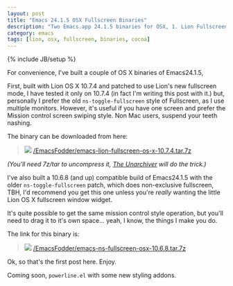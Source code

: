 ```yaml
---
layout: post
title: "Emacs 24.1.5 OSX Fullscreen Binaries"
description: "Two Emacs.app 24.1.5 binaries for OSX, 1. Lion Fullscreen and 2. Classic ns-toggle-fullscreen"
category: emacs
tags: [lion, osx, fullscreen, binaries, cocoa]
---
```

{% include JB/setup %}

For convenience, I've built a couple of OS X binaries of Emacs24.1.5, 

First, built with Lion OS X 10.7.4 and patched to use Lion's new
fullscreen mode, I have tested it only on 10.7.4 (in fact I'm writing
this post with it.) but, personally I prefer the old
`ns-toggle-fullscreen` style of Fullscreen, as I use multiple
monitors. However, it's useful if you have one screen and prefer the
Mission control screen swiping style. Non Mac users, suspend your
teeth nashing.

The binary can be downloaded from here:

> ![](https://github.com/jasonm23/emacs-icons-project/raw/master/thumb/emacs-card-british-racing-green.png)  [/EmacsFodder/emacs-lion-fullscreen-os-x-10.7.4.tar.7z](/EmacsFodder/emacs-lion-fullscreen-os-x-10.7.4.tar.7z)

*(You'll need 7z/tar to uncompress it, [The Unarchiver](http://wakaba.c3.cx/s/apps/unarchiver.html) will do the trick.)*

I've also built a 10.6.8 (and up) compatible build of Emacs24.1.5
with the older `ns-toggle-fullscreen` patch, which does non-exclusive
fullscreen, TBH, I'd recommend you get this one unless you're *really*
wanting the little Lion OS X fullscreen window widget.

It's quite possible to get the same mission control style operation,
but you'll need to drag it to it's own space... yeah, I know, the
things I make you do.

The link for this binary is:

> ![](https://github.com/jasonm23/emacs-icons-project/raw/master/thumb/emacs-card-british-racing-green.png) [/EmacsFodder/emacs-ns-fullscreen-osx-10.6.8.tar.7z](/EmacsFodder/emacs-ns-fullscreen-osx-10.6.8.tar.7z)

Ok, so that's the first post here. Enjoy.

Coming soon, `powerline.el` with some new styling addons.

 

